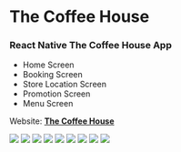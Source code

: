 # The Coffee House
### React Native The Coffee House App

- Home Screen
- Booking Screen
- Store Location Screen
- Promotion Screen
- Menu Screen

Website: **[The Coffee House](https://thecoffeehouse.com/)**

![](/preview/1.jpg)
![](/preview/2.jpg)
![](/preview/3.jpg)
![](/preview/4.jpg)
![](/preview/5.jpg)
![](/preview/6.jpg)
![](/preview/7.jpg)
![](/preview/8.jpg)
![](/preview/9.jpg)